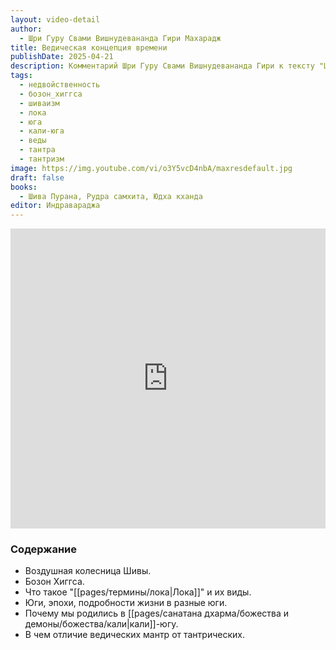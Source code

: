 ```yaml
---
layout: video-detail
author:
  - Шри Гуру Свами Вишнудевананда Гири Махарадж
title: Ведическая концепция времени
publishDate: 2025-04-21
description: Комментарий Шри Гуру Свами Вишнудевананда Гири к тексту "Шива Пурана" (Рудра самхита, Юдха кханда, глава 8).
tags:
  - недвойственность
  - бозон_хиггса
  - шиваизм
  - лока
  - юга
  - кали-юга
  - веды
  - тантра
  - тантризм
image: https://img.youtube.com/vi/o3Y5vcD4nbA/maxresdefault.jpg
draft: false
books:
  - Шива Пурана, Рудра самхита, Юдха кханда
editor: Индравараджа
---
```


<iframe width="100%" height="480px" src="https://www.youtube.com/embed/o3Y5vcD4nbA" title="YouTube video player" frameborder="0" allow="accelerometer; autoplay; clipboard-write; encrypted-media; gyroscope; picture-in-picture; web-share" referrerpolicy="strict-origin-when-cross-origin" allowfullscreen></iframe>

### Содержание

- Воздушная колесница Шивы.
- Бозон Хиггса.
- Что такое "[[pages/термины/лока|Лока]]" и их виды.
- Юги, эпохи, подробности жизни в разные юги.
- Почему мы родились в [[pages/санатана дхарма/божества и демоны/божества/кали|кали]]-югу.
- В чем отличие ведических мантр от тантрических.